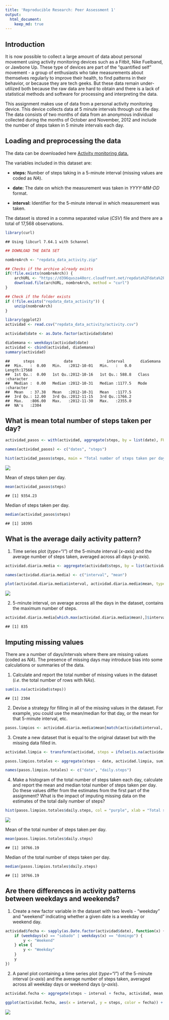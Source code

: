 ```yaml
---
title: 'Reproducible Research: Peer Assessment 1'
output: 
  html_document:
    keep_md: true
---
```

## Introduction

It is now possible to collect a large amount of data about personal movement using activity monitoring devices such as a Fitbit, Nike Fuelband, or Jawbone Up. These type of devices are part of the “quantified self” movement - a group of enthusiasts who take measurements about themselves regularly to improve their health, to find patterns in their behavior, or because they are tech geeks. But these data remain under-utilized both because the raw data are hard to obtain and there is a lack of statistical methods and software for processing and interpreting the data.

This assignment makes use of data from a personal activity monitoring device. This device collects data at 5 minute intervals through out the day. The data consists of two months of data from an anonymous individual collected during the months of October and November, 2012 and include the number of steps taken in 5 minute intervals each day.


## Loading and preprocessing the data

The data can be downloaded here [Activity monitoring data.](https://d396qusza40orc.cloudfront.net/repdata%2Fdata%2Factivity.zip)

The variables included in this dataset are:

- **steps:** Number of steps taking in a 5-minute interval (missing values are coded as *NA*).

- **date:** The date on which the measurement was taken in *YYYY-MM-DD* format.

- **interval:** Identifier for the 5-minute interval in which measurement was taken.

The dataset is stored in a comma separated value (*CSV*) file and there are a total of 17,568 observations.


```r
library(curl)
```

```
## Using libcurl 7.64.1 with Schannel
```

```r
## DOWNLOAD THE DATA SET

nombreArch <- "repdata_data_activity.zip"

## Checks if the archive already exists
if(!file.exists(nombreArch)) {
    archURL <- "https://d396qusza40orc.cloudfront.net/repdata%2Fdata%2Factivity.zip"
    download.file(archURL, nombreArch, method = "curl")
}

## Check if the folder exists
if (!file.exists("repdata_data_activity")) {
    unzip(nombreArch)
}
```


```r
library(ggplot2)
actividad <- read.csv("repdata_data_activity/activity.csv")

actividad$date <- as.Date.factor(actividad$date)

diaSemana <- weekdays(actividad$date)
actividad <- cbind(actividad, diaSemana)
summary(actividad)
```

```
##      steps             date               interval       diaSemana        
##  Min.   :  0.00   Min.   :2012-10-01   Min.   :   0.0   Length:17568      
##  1st Qu.:  0.00   1st Qu.:2012-10-16   1st Qu.: 588.8   Class :character  
##  Median :  0.00   Median :2012-10-31   Median :1177.5   Mode  :character  
##  Mean   : 37.38   Mean   :2012-10-31   Mean   :1177.5                     
##  3rd Qu.: 12.00   3rd Qu.:2012-11-15   3rd Qu.:1766.2                     
##  Max.   :806.00   Max.   :2012-11-30   Max.   :2355.0                     
##  NA's   :2304
```

## What is mean total number of steps taken per day?


```r
actividad_pasos <- with(actividad, aggregate(steps, by = list(date), FUN = sum, na.rm = T))

names(actividad_pasos) <- c("dates", "steps")

hist(actividad_pasos$steps, main = "Total number of steps taken per day", xlab = "Total steps taken per day", col = "red", ylim = c(0, 20), breaks = seq(0, 25000, by = 2500))
```

![](PA1_template_files/figure-html/unnamed-chunk-3-1.png)<!-- -->

Mean of steps taken per day.


```r
mean(actividad_pasos$steps)
```

```
## [1] 9354.23
```
Median of steps taken per day.

```r
median(actividad_pasos$steps)
```

```
## [1] 10395
```
## What is the average daily activity pattern?

1. Time series plot (*type=“l”*) of the 5-minute interval (*x-axis*) and the average number of steps taken, averaged across all days (*y-axis*).


```r
actividad.diaria.media <- aggregate(actividad$steps, by = list(actividad$interval), FUN = mean, na.rm = T)

names(actividad.diaria.media) <- c("interval", "mean")

plot(actividad.diaria.media$interval, actividad.diaria.media$mean, type = "l", xlab = "Interval", ylab = "Average number of steps", main = "Average number of steps per interval")
```

![](PA1_template_files/figure-html/unnamed-chunk-6-1.png)<!-- -->

2. 5-minute interval, on average across all the days in the dataset, contains the maximum number of steps.


```r
actividad.diaria.media[which.max(actividad.diaria.media$mean),]$interval
```

```
## [1] 835
```

## Imputing missing values

There are a number of days/intervals where there are missing values (coded as *NA*). The presence of missing days may introduce bias into some calculations or summaries of the data.

1. Calculate and report the total number of missing values in the dataset (*i.e*. the total number of rows with *NAs*).


```r
sum(is.na(actividad$steps))
```

```
## [1] 2304
```

2. Devise a strategy for filling in all of the missing values in the dataset. For example, you could use the mean/median for that day, or the mean for that 5-minute interval, etc.


```r
pasos.limpios <- actividad.diaria.media$mean[match(actividad$interval, actividad.diaria.media$interval)]
```

3. Create a new dataset that is equal to the original dataset but with the missing data filled in.


```r
actividad.limpia <- transform(actividad, steps = ifelse(is.na(actividad$steps), yes = pasos.limpios, no = actividad$steps))

pasos.limpios.totales <- aggregate(steps ~ date, actividad.limpia, sum)

names(pasos.limpios.totales) <- c("date", "daily.steps")
```

4. Make a histogram of the total number of steps taken each day, calculate and report the mean and median total number of steps taken per day. Do these values differ from the estimates from the first part of the assignment? What is the impact of imputing missing data on the estimates of the total daily number of steps?


```r
hist(pasos.limpios.totales$daily.steps, col = "purple", xlab = "Total steps per day", ylim = c(0, 30), main = "Total number of steps taken each day", breaks = seq(0, 25000, by = 2500))
```

![](PA1_template_files/figure-html/unnamed-chunk-11-1.png)<!-- -->

Mean of the total number of steps taken per day.


```r
mean(pasos.limpios.totales$daily.steps)
```

```
## [1] 10766.19
```
Median of the total number of steps taken per day.

```r
median(pasos.limpios.totales$daily.steps)
```

```
## [1] 10766.19
```

## Are there differences in activity patterns between weekdays and weekends?

1. Create a new factor variable in the dataset with two levels - “weekday” and “weekend” indicating whether a given date is a weekday or weekend day.


```r
actividad$fecha <- sapply(as.Date.factor(actividad$date), function(x) {
    if (weekdays(x) == "sabado" | weekdays(x) == "domingo") {
        y <- "Weekend"
    } else {
        y <- "Weekday"
    }
    y
})
```

2. A panel plot containing a time series plot (*type=“l”*) of the 5-minute interval (*x-axis*) and the average number of steps taken, averaged across all weekday days or weekend days (*y-axis*).


```r
actividad.fecha <- aggregate(steps ~ interval + fecha, actividad, mean, na.rm = T)

ggplot(actividad.fecha, aes(x = interval, y = steps, color = fecha)) + geom_line() + labs(title = "Average daily stpes by date type", x = "Interval", y = "Average number of steps") + facet_wrap(~ fecha, ncol= 1, nrow = 2)
```

![](PA1_template_files/figure-html/unnamed-chunk-15-1.png)<!-- -->

